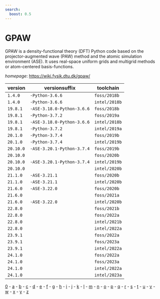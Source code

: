```yaml
---
search:
  boost: 0.5
---
```

# GPAW

GPAW is a density-functional theory (DFT) Python code based on the projector-augmented wave (PAW)  method and the atomic simulation environment (ASE). It uses real-space uniform grids and multigrid methods or  atom-centered basis-functions.

*homepage*: <https://wiki.fysik.dtu.dk/gpaw/>

version | versionsuffix | toolchain
--------|---------------|----------
``1.4.0`` | ``-Python-3.6.6`` | ``foss/2018b``
``1.4.0`` | ``-Python-3.6.6`` | ``intel/2018b``
``19.8.1`` | ``-ASE-3.18.0-Python-3.6.6`` | ``foss/2018b``
``19.8.1`` | ``-Python-3.7.2`` | ``foss/2019a``
``19.8.1`` | ``-ASE-3.18.0-Python-3.6.6`` | ``intel/2018b``
``19.8.1`` | ``-Python-3.7.2`` | ``intel/2019a``
``20.1.0`` | ``-Python-3.7.4`` | ``foss/2019b``
``20.1.0`` | ``-Python-3.7.4`` | ``intel/2019b``
``20.10.0`` | ``-ASE-3.20.1-Python-3.7.4`` | ``foss/2019b``
``20.10.0`` |  | ``foss/2020b``
``20.10.0`` | ``-ASE-3.20.1-Python-3.7.4`` | ``intel/2019b``
``20.10.0`` |  | ``intel/2020b``
``21.1.0`` | ``-ASE-3.21.1`` | ``foss/2020b``
``21.1.0`` | ``-ASE-3.21.1`` | ``intel/2020b``
``21.6.0`` | ``-ASE-3.22.0`` | ``foss/2020b``
``21.6.0`` |  | ``foss/2021a``
``21.6.0`` | ``-ASE-3.22.0`` | ``intel/2020b``
``22.8.0`` |  | ``foss/2021b``
``22.8.0`` |  | ``foss/2022a``
``22.8.0`` |  | ``intel/2021b``
``22.8.0`` |  | ``intel/2022a``
``23.9.1`` |  | ``foss/2022a``
``23.9.1`` |  | ``foss/2023a``
``23.9.1`` |  | ``intel/2022a``
``24.1.0`` |  | ``foss/2022a``
``24.1.0`` |  | ``foss/2023a``
``24.1.0`` |  | ``intel/2022a``
``24.1.0`` |  | ``intel/2023a``

[0](../0/index.md) - [a](../a/index.md) - [b](../b/index.md) - [c](../c/index.md) - [d](../d/index.md) - [e](../e/index.md) - [f](../f/index.md) - [g](../g/index.md) - [h](../h/index.md) - [i](../i/index.md) - [j](../j/index.md) - [k](../k/index.md) - [l](../l/index.md) - [m](../m/index.md) - [n](../n/index.md) - [o](../o/index.md) - [p](../p/index.md) - [q](../q/index.md) - [r](../r/index.md) - [s](../s/index.md) - [t](../t/index.md) - [u](../u/index.md) - [v](../v/index.md) - [w](../w/index.md) - [x](../x/index.md) - [y](../y/index.md) - [z](../z/index.md)

